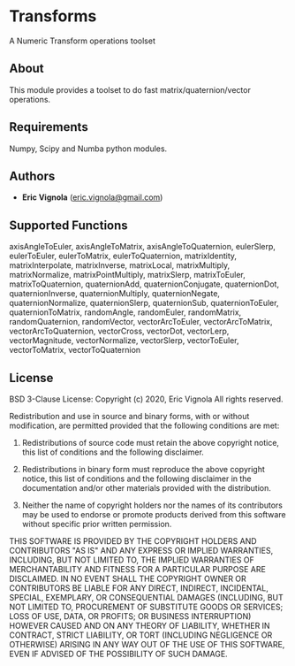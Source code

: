 # Transforms
A Numeric Transform operations toolset

## About
This module provides a toolset to do fast matrix/quaternion/vector operations.

## Requirements
Numpy, Scipy and Numba python modules.

## Authors
* **Eric Vignola** (eric.vignola@gmail.com)

## Supported Functions
axisAngleToEuler, 
axisAngleToMatrix, 
axisAngleToQuaternion, 
eulerSlerp, 
eulerToEuler, 
eulerToMatrix, 
eulerToQuaternion, 
matrixIdentity, 
matrixInterpolate, 
matrixInverse, 
matrixLocal, 
matrixMultiply, 
matrixNormalize, 
matrixPointMultiply, 
matrixSlerp, 
matrixToEuler, 
matrixToQuaternion, 
quaternionAdd, 
quaternionConjugate, 
quaternionDot, 
quaternionInverse, 
quaternionMultiply, 
quaternionNegate, 
quaternionNormalize, 
quaternionSlerp, 
quaternionSub, 
quaternionToEuler, 
quaternionToMatrix, 
randomAngle, 
randomEuler, 
randomMatrix, 
randomQuaternion, 
randomVector, 
vectorArcToEuler, 
vectorArcToMatrix, 
vectorArcToQuaternion, 
vectorCross, 
vectorDot, 
vectorLerp, 
vectorMagnitude, 
vectorNormalize, 
vectorSlerp, 
vectorToEuler, 
vectorToMatrix, 
vectorToQuaternion

## License
BSD 3-Clause License:
Copyright (c)  2020, Eric Vignola 
All rights reserved. 

Redistribution and use in source and binary forms, with or without 
modification, are permitted provided that the following conditions are met:


1. Redistributions of source code must retain the above copyright notice, 
   this list of conditions and the following disclaimer.
   
2. Redistributions in binary form must reproduce the above copyright notice, 
   this list of conditions and the following disclaimer in the documentation 
   and/or other materials provided with the distribution.
   
3. Neither the name of copyright holders nor the names of its 
   contributors may be used to endorse or promote products derived from 
   this software without specific prior written permission.
   
THIS SOFTWARE IS PROVIDED BY THE COPYRIGHT HOLDERS AND CONTRIBUTORS "AS IS" 
AND ANY EXPRESS OR IMPLIED WARRANTIES, INCLUDING, BUT NOT LIMITED TO, THE 
IMPLIED WARRANTIES OF MERCHANTABILITY AND FITNESS FOR A PARTICULAR PURPOSE ARE 
DISCLAIMED. IN NO EVENT SHALL THE COPYRIGHT OWNER OR CONTRIBUTORS BE LIABLE 
FOR ANY DIRECT, INDIRECT, INCIDENTAL, SPECIAL, EXEMPLARY, OR CONSEQUENTIAL 
DAMAGES (INCLUDING, BUT NOT LIMITED TO, PROCUREMENT OF SUBSTITUTE GOODS OR 
SERVICES; LOSS OF USE, DATA, OR PROFITS; OR BUSINESS INTERRUPTION) HOWEVER 
CAUSED AND ON ANY THEORY OF LIABILITY, WHETHER IN CONTRACT, STRICT LIABILITY, 
OR TORT (INCLUDING NEGLIGENCE OR OTHERWISE) ARISING IN ANY WAY OUT OF THE USE 
OF THIS SOFTWARE, EVEN IF ADVISED OF THE POSSIBILITY OF SUCH DAMAGE.


